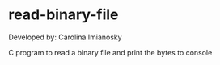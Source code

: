 # read-binary-file
Developed by: Carolina Imianosky


C program to read a binary file and print the bytes to console
